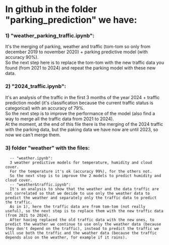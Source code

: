 # In github in the folder "parking_prediction" we have:

### 1) "weather_parking_traffic.ipynb":  
   It's the merging of parking, weather and traffic (tom-tom so only from december 2019 to november 2020) + parking predictive model (with accuracy 90%).  
   So the next step here is to replace the tom-tom with the new traffic data you found (from 2021 to 2024) and repeat the parking model with these new data.

### 2) "2024_traffic.ipynb":  
   It's an analysis of the traffic in the first 3 months of the year 2024 + traffic prediction model (it's classification because the current traffic status is categorical) with an accuracy of 79%.  
   So the next step is to improve the performance of the model (also find a way to merge all the traffic data from 2021 to 2024).  
   At the moment, at the end of this file there is the merging of the 2024 traffic with the parking data, but the paking data we have now are until 2023, so now we can't merge them.

### 3) folder "weather" with the files:  
      -- "weather.ipynb":  
      3 weather predictive models for temperature, humidity and cloud cover.  
      For the temperature it's ok (accuracy 99%), for the others not.  
      So the next step is to improve the 2 models to predict humidity and cloud cover.  
      -- "weather&traffic.ipynb":  
      It's an analysis to show that the weather and the data traffic are not correlated so that we decide to use only the weather data to predict the weather and separately only the traffic data to predict the traffic.  
      As in 1), here the traffic data are from tom-tom (not really useful), so the next step is to replace them with the new traffic data (from 2021 to 2024).    
      After having replaced the old traffic data with the new ones, to predict the weather we continue to use only the weather data (because they don't depend on the traffic), instead to predict the traffic we will use both the traffic and the weather data (because the traffic depends also on the weather, for example if it rains).  
